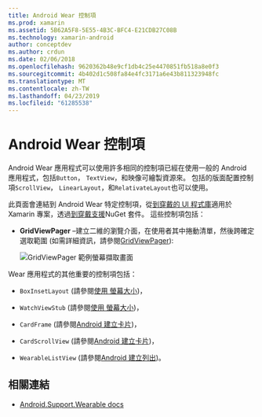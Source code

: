 ```yaml
---
title: Android Wear 控制項
ms.prod: xamarin
ms.assetid: 5B62A5F8-5E55-4B3C-BFC4-E21CDB27C08B
ms.technology: xamarin-android
author: conceptdev
ms.author: crdun
ms.date: 02/06/2018
ms.openlocfilehash: 9620362b48e9cf1db4c25e4470851fb518a8e0f3
ms.sourcegitcommit: 4b402d1c508fa84e4fc3171a6e43b811323948fc
ms.translationtype: MT
ms.contentlocale: zh-TW
ms.lasthandoff: 04/23/2019
ms.locfileid: "61285538"
---
```

# <a name="android-wear-controls"></a>Android Wear 控制項

Android Wear 應用程式可以使用許多相同的控制項已經在使用一般的 Android 應用程式，包括`Button`， `TextView`，和映像可繪製資源來。 包括的版面配置控制項`ScrollView`， `LinearLayout`，和`RelativateLayout`也可以使用。

此頁面會連結到 Android Wear 特定控制項，從[到穿戴的 UI 程式庫](https://developer.android.com/training/wearables/apps/layouts.html#UiLibrary)適用於 Xamarin 專案，透過[到穿戴支援](https://www.nuget.org/packages/Xamarin.Android.Wear/)NuGet 套件。 這些控制項包括：

-   **GridViewPager** &ndash;建立二維的瀏覽介面，在使用者其中捲動清單，然後跨確定選取範圍 (如需詳細資訊，請參閱[GridViewPager](~/android/wear/user-interface/controls/gridviewpager.md)):

    ![GridViewPager 範例螢幕擷取畫面](images/gridviewpager.png)

Wear 應用程式的其他重要的控制項包括：

* `BoxInsetLayout` (請參閱[使用 螢幕大小](~/android/wear/screen-sizes.md))，

* `WatchViewStub` (請參閱[使用 螢幕大小](~/android/wear/screen-sizes.md))，

* `CardFrame` (請參閱[Android 建立卡片](https://developer.android.com/training/wearables/ui/cards.html))，

* `CardScrollView` (請參閱[Android 建立卡片](https://developer.android.com/training/wearables/ui/cards.html))，

* `WearableListView` (請參閱[Android 建立列出](https://developer.android.com/training/wearables/ui/lists.html))。


## <a name="related-links"></a>相關連結

- [Android.Support.Wearable docs](https://developer.android.com/reference/android/support/wearable/view/package-summary.html)

